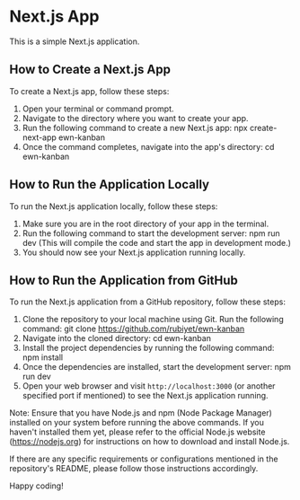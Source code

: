 # Next.js App

This is a simple Next.js application.

## How to Create a Next.js App

To create a Next.js app, follow these steps:

1. Open your terminal or command prompt.
2. Navigate to the directory where you want to create your app.
3. Run the following command to create a new Next.js app: npx create-next-app ewn-kanban
4. Once the command completes, navigate into the app's directory: cd ewn-kanban

## How to Run the Application Locally

To run the Next.js application locally, follow these steps:

1. Make sure you are in the root directory of your app in the terminal.
2. Run the following command to start the development server: npm run dev (This will compile the code and start the app in development mode.)
3. You should now see your Next.js application running locally.

## How to Run the Application from GitHub

To run the Next.js application from a GitHub repository, follow these steps:

1. Clone the repository to your local machine using Git. Run the following command: git clone https://github.com/rubiyet/ewn-kanban
2. Navigate into the cloned directory: cd ewn-kanban
3. Install the project dependencies by running the following command: npm install
4. Once the dependencies are installed, start the development server: npm run dev
5. Open your web browser and visit `http://localhost:3000` (or another specified port if mentioned) to see the Next.js application running.

Note: Ensure that you have Node.js and npm (Node Package Manager) installed on your system before running the above commands. If you haven't installed them yet, please refer to the official Node.js website (https://nodejs.org) for instructions on how to download and install Node.js.

If there are any specific requirements or configurations mentioned in the repository's README, please follow those instructions accordingly.

Happy coding! 
